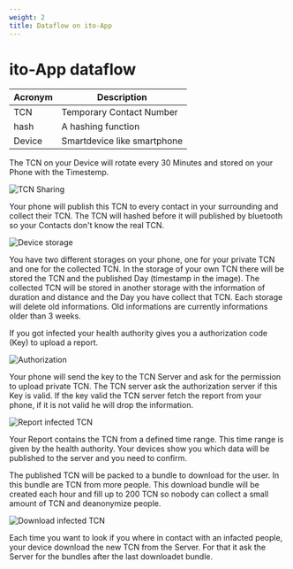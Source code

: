 ```yaml
---
weight: 2
title: Dataflow on ito-App
---
```


# ito-App dataflow

| Acronym | Description |
| ------ | ------ |
| TCN | Temporary Contact Number |
| hash | A hashing function |
| Device | Smartdevice like smartphone |

The TCN on your Device will rotate every 30 Minutes and stored on your Phone with the Timestemp.

![TCN Sharing](images/home/Austausch_TCN.png)

Your phone will publish this TCN to every contact in your surrounding and collect their TCN.
The TCN will hashed before it will published by bluetooth so your Contacts don't know the real TCN.

![Device storage](images/home/data_storage_device.png)

You have two different storages on your phone, one for your private TCN and one for the collected TCN.
In the storage of your own TCN there will be stored the TCN and the published Day (timestamp in the image).
The collected TCN will be stored in another storage with the information of duration and distance and the Day you have collect that TCN.
Each storage will delete old informations. Old informations are currently informations older than 3 weeks.

If you got infected your health authority gives you a authorization code (Key) to upload a report.  

![Authorization](images/home/authorization.png)

Your phone will send the key to the TCN Server and ask for the permission to upload private TCN.
The TCN server ask the authorization server if this Key is valid.
If the key valid the TCN server fetch the report from your phone, if it is not valid he will drop the information.

![Report infected TCN](images/home/report.png)

Your Report contains the TCN from a defined time range. This time range is given by the health authority.
Your devices show you which data will be published to the server and you need to confirm.

The published TCN will be packed to a bundle to download for the user.
In this bundle are TCN from more people.
This download bundle will be created each hour and fill up to 200 TCN so nobody can collect a small amount of TCN and deanonymize people.

![Download infected TCN](images/home/download.png)

Each time you want to look if you where in contact with an infacted people, your device download the new TCN from the Server.
For that it ask the Server for the bundles after the last downloadet bundle.
